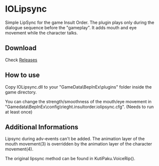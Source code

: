 # IOLipsync
Simple LipSync for the game Insult Order. The plugin plays only during the dialogue sequence before the "gameplay". It adds mouth and eye movement while the character talks. 

## Download
Check [Releases](https://github.com/Rieght/IOLipsync/releases)

## How to use
Copy IOLipsync.dll to your "GameData\BepInEx\plugins" folder inside the game directory.

You can change the strength/smoothness of the mouth/eye movement in "Gamedata\BepInEx\config\rieght.insultorder.iolipsync.cfg". (Needs to run at least once)

## Additional Informations
Lipsync during adv-events can't be added. The animation layer of the mouth movement(3) is overridden by the animation layer of the character movement(4).

The original lipsync method can be found in KutiPaku.VoiceRip().
